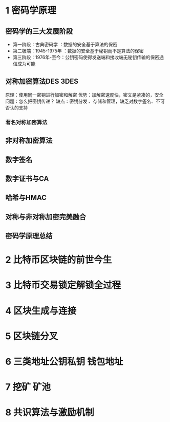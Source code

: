 
# 1 密码学原理



## 密码学的三大发展阶段
- 第一阶段：古典密码学 ：数据的安全基于算法的保密
- 第二极端：1945-1975年 ：数据的安全基于秘钥而不是算法的保密
- 第三阶段：1976年-至今：公钥密码使得发送端和接收端无秘钥传输的保密通信成为可能


## 对称加密算法DES 3DES
原理：使用同一密钥进行加密和解密
优势：加解密速度快，密文是紧凑的，安全
问题：怎么把密钥传递？
缺点：密钥分发 、存储和管理，缺乏对数字签名、不可否认的支持

### 著名对称加密算法

## 非对称加密算法
## 数字签名
## 数字证书与CA
## 哈希与HMAC
## 对称与非对称加密完美融合
## 密码学原理总结


# 2 比特币区块链的前世今生
# 3 比特币交易锁定解锁全过程

# 4 区块生成与连接

# 5 区块链分叉

# 6 三类地址公钥私钥 钱包地址

# 7 挖矿 矿池

# 8 共识算法与激励机制

